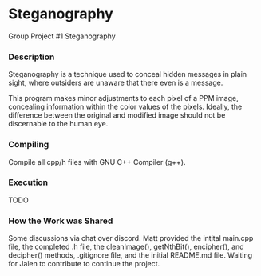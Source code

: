 # Steganography
Group Project #1 Steganography

### Description

Steganography is a technique used to conceal hidden messages in plain sight, where outsiders are unaware that there even is a message.

This program makes minor adjustments to each pixel of a PPM image, concealing information within the color values of the pixels.  Ideally, the difference between the original and modified image should not be discernable to the human eye.

### Compiling

Compile all cpp/h files with GNU C++ Compiler (g++).

### Execution

TODO

### How the Work was Shared

Some discussions via chat over discord. Matt provided the intital main.cpp file, the completed .h file, the cleanImage(), getNthBit(), encipher(), and decipher() methods, .gitignore file, and the initial README.md file. Waiting for Jalen to contribute to continue the project.
